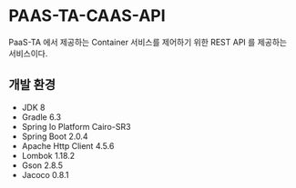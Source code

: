 # PAAS-TA-CAAS-API
  PaaS-TA 에서 제공하는 Container 서비스를 제어하기 위한 REST API 를 제공하는 서비스이다.

## 개발 환경
- JDK 8
- Gradle 6.3
- Spring Io Platform Cairo-SR3
- Spring Boot 2.0.4
- Apache Http Client 4.5.6
- Lombok 1.18.2
- Gson 2.8.5
- Jacoco 0.8.1